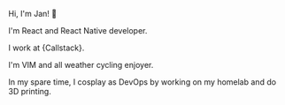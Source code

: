 Hi, I'm Jan! 👋

I'm React and React Native developer.

I work at {Callstack}.

I'm VIM and all weather cycling enjoyer.

In my spare time, I cosplay as DevOps by working on my homelab and do 3D printing.
